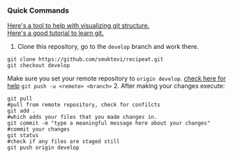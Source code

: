 ### Quick Commands

[Here's a tool to help with visualizing git structure.](https://git-school.github.io/visualizing-git/#free-remote)  
[Here's a good tutorial to learn git.](https://cs50.harvard.edu/web/2020/weeks/1/)
1. Clone this repository, go to the `develop` branch and work there.
```
git clone https://github.com/smuktevi/recipeat.git
git checkout develop
```
Make sure you set your remote repository to `origin develop`. [check here for help](https://devconnected.com/how-to-set-upstream-branch-on-git/)
`git push -u <remote> <branch>`
2. After making your changes execute:
```
git pull                                                                      #pull from remote repository, check for confilcts
git add .                                                                     #which adds your files that you made changes in.
git commit -m "type a meaningful message here about your changes"             #commit your changes
git status                                                                    #check if any files are staged still 
git push origin develop
```
